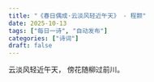 ```yaml
---
title: "《春日偶成·云淡风轻近午天》 - 程颢"
date: 2025-10-13
tags: ["每日一诗", "自动发布"]
categories: ["诗词"]
draft: false
---
```


云淡风轻近午天，
傍花随柳过前川。

